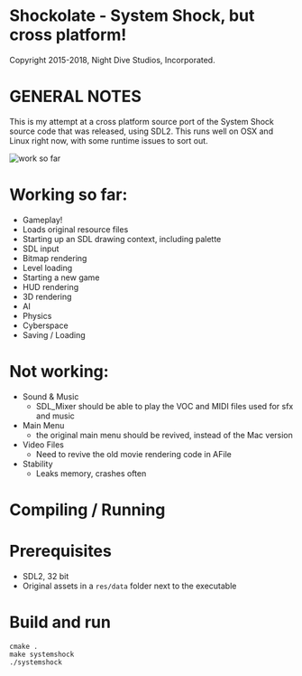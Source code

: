 Shockolate - System Shock, but cross platform!
============================
Copyright 2015-2018, Night Dive Studios, Incorporated.

GENERAL NOTES
=============

This is my attempt at a cross platform source port of the System Shock source code that was released, using SDL2. This runs well on OSX and Linux right now, with some runtime issues to sort out.

![work so far](https://i.imgur.com/kbVWQj4.gif)

# Working so far:
- Gameplay!
- Loads original resource files
- Starting up an SDL drawing context, including palette
- SDL input
- Bitmap rendering
- Level loading
- Starting a new game
- HUD rendering
- 3D rendering
- AI
- Physics
- Cyberspace
- Saving / Loading

# Not working:
- Sound & Music
  - SDL_Mixer should be able to play the VOC and MIDI files used for sfx and music
- Main Menu
  - the original main menu should be revived, instead of the Mac version
- Video Files
  - Need to revive the old movie rendering code in AFile
- Stability
  - Leaks memory, crashes often

Compiling / Running
============

# Prerequisites
  - SDL2, 32 bit
  - Original assets in a `res/data` folder next to the executable

# Build and run
```
cmake .
make systemshock
./systemshock
```

